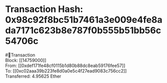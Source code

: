 
Transaction Hash: 0x98c92f8bc51b7461a3e009e4fe8ada7171c623b8e787f0b555b51bb56c54706c
====================================================================================
  
#💸Transaction  
Block: [[14759000]]  
From: [[0xdef171fe48cf0115b1d80b88dc8eab59176fee57]]  
To: [[0xc02aaa39b223fe8d0a0e5c4f27ead9083c756cc2]]  
Transferred: 4.95625 Ether
